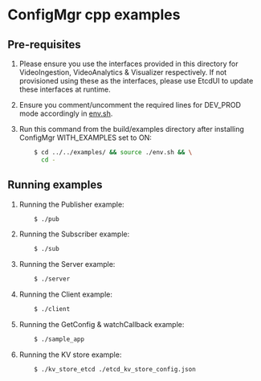 # ConfigMgr cpp examples

## Pre-requisites

1. Please ensure you use the interfaces provided in this directory for VideoIngestion, VideoAnalytics & Visualizer respectively. If not provisioned using these as the interfaces, please use EtcdUI to update these interfaces at runtime.

2. Ensure you comment/uncomment the required lines for DEV_PROD mode accordingly in [env.sh](env.sh).

3. Run this command from the build/examples directory after installing ConfigMgr WITH_EXAMPLES set to ON:

    ```sh
        $ cd ../../examples/ && source ./env.sh && \
          cd -
    ```

## Running examples

1. Running the Publisher example:

    ```sh
        $ ./pub
    ```

2. Running the Subscriber example:

    ```sh
        $ ./sub
    ```

3. Running the Server example:

    ```sh
        $ ./server
    ```

4. Running the Client example:

    ```sh
        $ ./client
    ```

5. Running the GetConfig & watchCallback example:

    ```sh
        $ ./sample_app
    ```

6. Running the KV store example:

    ```sh
        $ ./kv_store_etcd ./etcd_kv_store_config.json
    ```